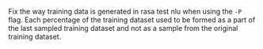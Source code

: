 Fix the way training data is generated in rasa test nlu when using the `-P` flag.
Each percentage of the training dataset used to be formed as a part of the last
sampled training dataset and not as a sample from the original training dataset.
